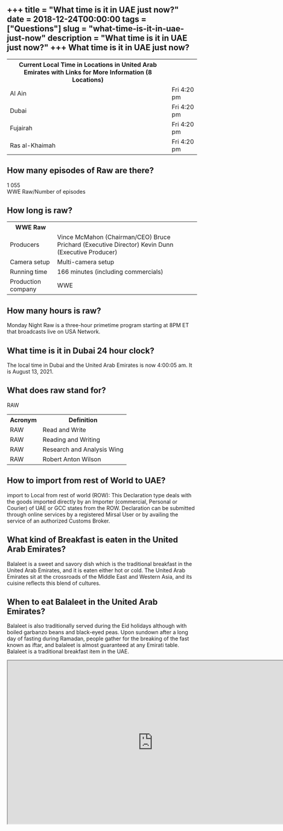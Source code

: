 +++
title = "What time is it in UAE just now?"
date = 2018-12-24T00:00:00
tags = ["Questions"]
slug = "what-time-is-it-in-uae-just-now"
description = "What time is it in UAE just now?"
+++
What time is it in UAE just now?
--------------------------------

<table><tr><th>Current Local Time in Locations in United Arab Emirates with Links for More Information (8 Locations)</th></tr><tr><td>Al Ain</td><td>Fri 4:20 pm</td></tr><tr><td>Dubai</td><td>Fri 4:20 pm</td></tr><tr><td>Fujairah</td><td>Fri 4:20 pm</td></tr><tr><td>Ras al-Khaimah</td><td>Fri 4:20 pm</td></tr></table>

How many episodes of Raw are there?
-----------------------------------

1 055  
WWE Raw/Number of episodes

How long is raw?
----------------

<table><tr><th>WWE Raw</th></tr><tr><td>Producers</td><td>Vince McMahon (Chairman/CEO) Bruce Prichard (Executive Director) Kevin Dunn (Executive Producer)</td></tr><tr><td>Camera setup</td><td>Multi-camera setup</td></tr><tr><td>Running time</td><td>166 minutes (including commercials)</td></tr><tr><td>Production company</td><td>WWE</td></tr></table>

How many hours is raw?
----------------------

Monday Night Raw is a three-hour primetime program starting at 8PM ET that broadcasts live on USA Network.

What time is it in Dubai 24 hour clock?
---------------------------------------

The local time in Dubai and the United Arab Emirates is now 4:00:05 am. It is August 13, 2021.

What does raw stand for?
------------------------

RAW

<table><tr><th>Acronym</th><th>Definition</th></tr><tr><td>RAW</td><td>Read and Write</td></tr><tr><td>RAW</td><td>Reading and Writing</td></tr><tr><td>RAW</td><td>Research and Analysis Wing</td></tr><tr><td>RAW</td><td>Robert Anton Wilson</td></tr></table>

How to import from rest of World to UAE?
----------------------------------------

import to Local from rest of world (ROW): This Declaration type deals with the goods imported directly by an Importer (commercial, Personal or Courier) of UAE or GCC states from the ROW. Declaration can be submitted through online services by a registered Mirsal User or by availing the service of an authorized Customs Broker.

What kind of Breakfast is eaten in the United Arab Emirates?
------------------------------------------------------------

Balaleet is a sweet and savory dish which is the traditional breakfast in the United Arab Emirates, and it is eaten either hot or cold. The United Arab Emirates sit at the crossroads of the Middle East and Western Asia, and its cuisine reflects this blend of cultures.

When to eat Balaleet in the United Arab Emirates?
-------------------------------------------------

Balaleet is also traditionally served during the Eid holidays although with boiled garbanzo beans and black-eyed peas. Upon sundown after a long day of fasting during Ramadan, people gather for the breaking of the fast known as iftar, and balaleet is almost guaranteed at any Emirati table. Balaleet is a traditional breakfast item in the UAE.

<iframe allow="accelerometer; autoplay; clipboard-write; encrypted-media; gyroscope; picture-in-picture" allowfullscreen="" class="__youtube_prefs__  epyt-is-override  no-lazyload" data-no-lazy="1" data-origheight="433" data-origwidth="770" data-skipgform_ajax_framebjll="" height="433" id="_ytid_43942" loading="lazy" src="https://www.youtube.com/embed/rolp3QWaVvg?enablejsapi=1&autoplay=0&cc_load_policy=0&cc_lang_pref=&iv_load_policy=1&loop=0&modestbranding=0&rel=1&fs=1&playsinline=0&autohide=2&theme=dark&color=red&controls=1&" title="YouTube player" width="770"></iframe>